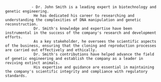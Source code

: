 				- Dr. John Smith is a leading expert in biotechnology and genetic engineering.
				 He has dedicated his career to researching and understanding the complexities of DNA manipulation and genetic reconstruction.
				 Dr. Smith's knowledge and expertise have been instrumental in the success of the company's research and development efforts.
				 As a key stakeholder, he oversees the scientific aspects of the business, ensuring that the cloning and reproduction processes are carried out effectively and ethically.
				 Dr. Smith's contributions have helped advance the field of genetic engineering and establish the company as a leader in reviving extinct animals.
				 His expertise and guidance are essential in maintaining the company's scientific integrity and compliance with regulatory standards.


